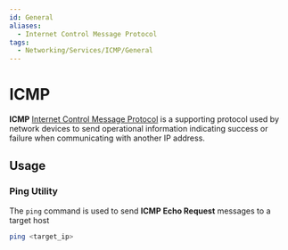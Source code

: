 ```yaml
---
id: General
aliases:
  - Internet Control Message Protocol
tags:
  - Networking/Services/ICMP/General
---
```


# ICMP

**ICMP** [Internet Control Message Protocol](https://en.wikipedia.org/wiki/Internet_Control_Message_Protocol)
is a supporting protocol used by network devices to send operational information
indicating success or failure when communicating with another IP address.

## Usage

### Ping Utility

The `ping` command is used to send **ICMP Echo Request** messages to a target
host

```sh
ping <target_ip>
```
